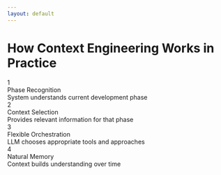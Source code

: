 ```yaml
---
layout: default
---
```


# How Context Engineering Works in Practice

<div class="grid grid-cols-2 gap-8 mt-12">

<div>
<div class="flex items-center mb-4">
<div class="bg-blue-500 text-white rounded-full w-8 h-8 flex items-center justify-center mr-3">1</div>
<div class="text-lg font-bold">Phase Recognition</div>
</div>
<div class="text-sm text-gray-600 ml-11">System understands current development phase</div>
<div class="i-uim-search text-2xl text-blue-500 ml-11 mt-2"></div>
</div>

<div>
<div class="flex items-center mb-4">
<div class="bg-green-500 text-white rounded-full w-8 h-8 flex items-center justify-center mr-3">2</div>
<div class="text-lg font-bold">Context Selection</div>
</div>
<div class="text-sm text-gray-600 ml-11">Provides relevant information for that phase</div>
<div class="i-uim-filter text-2xl text-green-500 ml-11 mt-2"></div>
</div>

<div>
<div class="flex items-center mb-4">
<div class="bg-purple-500 text-white rounded-full w-8 h-8 flex items-center justify-center mr-3">3</div>
<div class="text-lg font-bold">Flexible Orchestration</div>
</div>
<div class="text-sm text-gray-600 ml-11">LLM chooses appropriate tools and approaches</div>
<div class="i-uim-wrench text-2xl text-purple-500 ml-11 mt-2"></div>
</div>

<div>
<div class="flex items-center mb-4">
<div class="bg-orange-500 text-white rounded-full w-8 h-8 flex items-center justify-center mr-3">4</div>
<div class="text-lg font-bold">Natural Memory</div>
</div>
<div class="text-sm text-gray-600 ml-11">Context builds understanding over time</div>
<div class="i-uim-brain text-2xl text-orange-500 ml-11 mt-2"></div>
</div>

</div>

<!--
In practice, Context Engineering works through four key elements:

First, the system recognizes what phase of development you're in - are you exploring, designing, implementing, or debugging?

Second, it provides the context that's relevant for that specific phase, filtering out the noise.

Third, it lets the LLM orchestrate flexibly - choosing the right tools and approaches for the task at hand.

Fourth, it builds natural memory over time, so context accumulates and understanding deepens throughout the project.

This isn't about replacing human judgment - it's about augmenting it with intelligent context management.
-->
